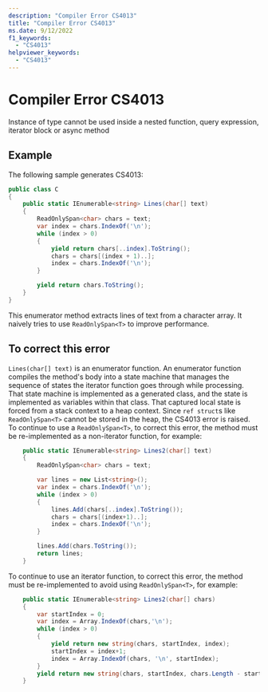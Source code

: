 ```yaml
---
description: "Compiler Error CS4013"
title: "Compiler Error CS4013"
ms.date: 9/12/2022
f1_keywords:
  - "CS4013"
helpviewer_keywords:
  - "CS4013"
---
```

# Compiler Error CS4013

Instance of type cannot be used inside a nested function, query expression, iterator block or async method

## Example

 The following sample generates CS4013:

```csharp
public class C
{
    public static IEnumerable<string> Lines(char[] text)
    {
        ReadOnlySpan<char> chars = text;
        var index = chars.IndexOf('\n');
        while (index > 0)
        {
            yield return chars[..index].ToString();
            chars = chars[(index + 1)..];
            index = chars.IndexOf('\n');
        }

        yield return chars.ToString();
    }
}
```

This enumerator method extracts lines of text from a character array.  It naively tries to use `ReadOnlySpan<T>` to improve performance.

## To correct this error

`Lines(char[] text)` is an enumerator function.  An enumerator function compiles the method's body into a state machine that manages the sequence of states the iterator function goes through while processing.   That state machine is implemented as a generated class, and the state is implemented as variables within that class.  That captured local state is forced from a stack context to a heap context.  Since `ref struct`s like `ReadOnlySpan<T>` cannot be stored in the heap, the CS4013 error is raised.  To continue to use a `ReadOnlySpan<T>`, to correct this error, the method must be re-implemented as a non-iterator function, for example:

```csharp
    public static IEnumerable<string> Lines2(char[] text)
    {
        ReadOnlySpan<char> chars = text;

        var lines = new List<string>();
        var index = chars.IndexOf('\n');
        while (index > 0)
        {
            lines.Add(chars[..index].ToString());
            chars = chars[(index+1)..];
            index = chars.IndexOf('\n');
        }

        lines.Add(chars.ToString());
        return lines;
    }
```

To continue to use an iterator function, to correct this error, the method must be re-implemented to avoid using `ReadOnlySpan<T>`, for example:

```csharp
    public static IEnumerable<string> Lines2(char[] chars)
    {
        var startIndex = 0;
        var index = Array.IndexOf(chars,'\n');
        while (index > 0)
        {
            yield return new string(chars, startIndex, index);
            startIndex = index+1;
            index = Array.IndexOf(chars, '\n', startIndex);
        }
        yield return new string(chars, startIndex, chars.Length - startIndex);
    }
```
